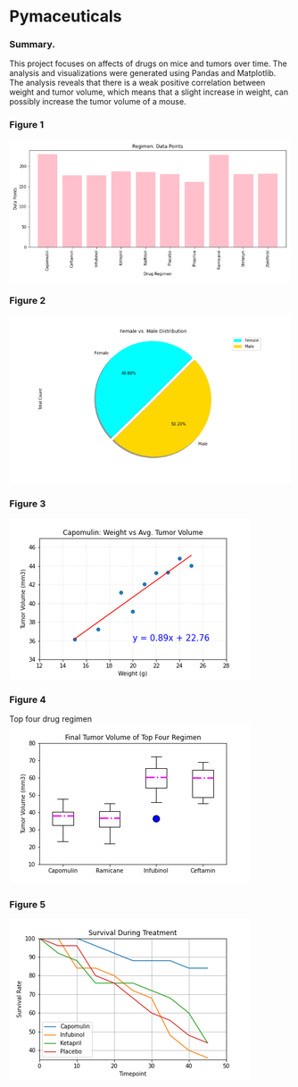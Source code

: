 # Pymaceuticals
### Summary. 
This project focuses on affects of drugs on mice and tumors over time. The analysis and visualizations were generated using Pandas and Matplotlib. The analysis reveals that there is a weak positive correlation between weight and tumor volume, which means that a slight increase in weight, can possibly increase the tumor volume of a mouse.

### Figure 1
![fig1](Images/drug_regimen.png)


### Figure 2
![fig2](Images/gender.png)


### Figure 3
![fig3](Images/tumor_vol.png)

### Figure 4
Top four drug regimen
![fig4](Images/tumor.png)


### Figure 5
![fig5](Images/survival.png)
